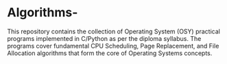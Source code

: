 # Algorithms-
This repository contains the collection of Operating System (OSY) practical programs implemented in C/Python as per the diploma syllabus. The programs cover fundamental CPU Scheduling, Page Replacement, and File Allocation algorithms that form the core of Operating Systems concepts.
